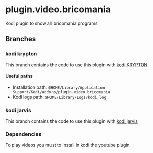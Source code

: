 # plugin.video.bricomania

Kodi plugin to show all bricomania programs

## Branches

### kodi krypton

This branch contains the code to use this plugin with [kodi KRYPTON](https://kodi.tv/kodi-v17-1-krypton)

#### Useful paths

* Installation path: ``$HOME/Library/Application Support/Kodi/addons/plugin.video.bricomania``
* Kodi logs path: ``$HOME/Library/Logs/kodi.log``

### kodi jarvis

This branch contains the code to use this plugin with [kodi jarvis](https://kodi.tv/article/kodi-161-%E2%80%93-jarvis-%E2%80%93-mark-xvi)


### Dependencies

To play videos you must to install in kodi the youtube plugin
